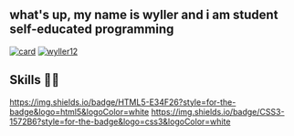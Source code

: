 ## what's up, my name is wyller and i am student self-educated programming

[![card](https://github-readme-stats.vercel.app/api?username=wyller12&theme=dracula)](https://github.com/anuraghazra/github-readme-stats)
[![wyller12](https://github-readme-stats.vercel.app/api/top-langs/?username=wyller12&layout=compact)](https://github.com/anuraghazra/github-readme-stats)

## Skills 👩‍💻

https://img.shields.io/badge/HTML5-E34F26?style=for-the-badge&logo=html5&logoColor=white
https://img.shields.io/badge/CSS3-1572B6?style=for-the-badge&logo=css3&logoColor=white

